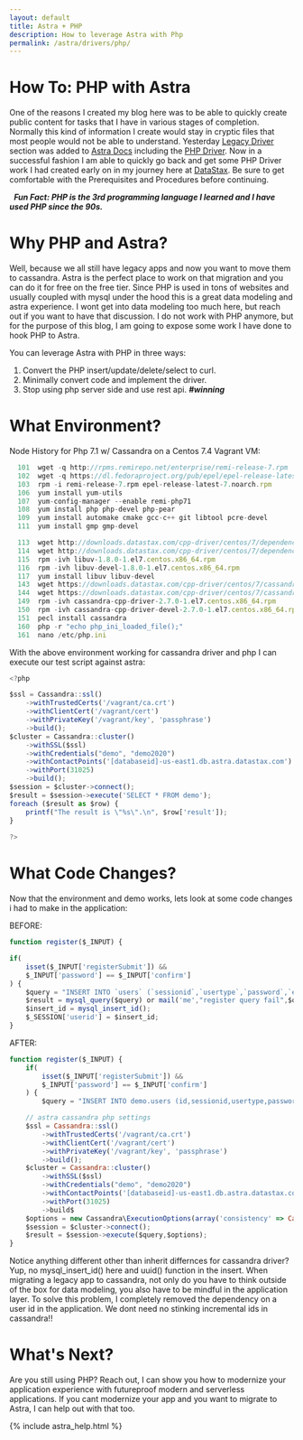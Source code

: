 ```yaml
---
layout: default
title: Astra + PHP
description: How to leverage Astra with Php
permalink: /astra/drivers/php/
---
```


# How To: PHP with Astra

One of the reasons I created my blog here was to be able to quickly create public content for tasks that I have in various stages of completion.  Normally this kind of information I create would stay in cryptic files that most people would not be able to understand.  Yesterday [Legacy Driver](https://docs.astra.datastax.com/docs/connecting-with-legacy-drivers) section was added to [Astra Docs](https://docs.astra.datastax.com/docs/) including the [PHP Driver](https://docs.astra.datastax.com/docs/php-legacy-drivers).  Now in a successful fashion I am able to quickly go back and get some PHP Driver work I had created early on in my journey here at [DataStax](https://datastax.com/).  Be sure to get comfortable with the Prerequisites and Procedures before continuing.

&nbsp; <b><i>Fun Fact: PHP is the 3rd programming language I learned and I have used PHP since the 90s.</i></b>  

# Why PHP and Astra?

Well, because we all still have legacy apps and now you want to move them to cassandra.  Astra is the perfect place to work on that migration and you can do it for free on the free tier. Since PHP is used in tons of websites and usually coupled with mysql under the hood this is a great data modeling and astra experience.  I wont get into data modeling too much here, but reach out if you want to have that discussion.  I do not work with PHP anymore, but for the purpose of this blog, I am going to expose some work I have done to hook PHP to Astra.

You can leverage Astra with PHP in three ways:

1.	Convert the PHP insert/update/delete/select to curl.
2.	Minimally convert code and implement the driver.
3.	Stop using php server side and use rest api. <b><i>#winning</i></b> 

# What Environment?

Node History for Php 7.1 w/ Cassandra on a Centos 7.4 Vagrant VM:

```js
  101  wget -q http://rpms.remirepo.net/enterprise/remi-release-7.rpm
  102  wget -q https://dl.fedoraproject.org/pub/epel/epel-release-latest-7.noarch.rpm
  103  rpm -i remi-release-7.rpm epel-release-latest-7.noarch.rpm
  106  yum install yum-utils
  107  yum-config-manager --enable remi-php71
  108  yum install php php-devel php-pear
  109  yum install automake cmake gcc-c++ git libtool pcre-devel 
  111  yum install gmp gmp-devel

  113  wget http://downloads.datastax.com/cpp-driver/centos/7/dependencies/libuv/v1.8.0/libuv-1.8.0-1.el7.centos.x86_64.rpm
  114  wget http://downloads.datastax.com/cpp-driver/centos/7/dependencies/libuv/v1.8.0/libuv-devel-1.8.0-1.el7.centos.x86_64.rpm
  115  rpm -ivh libuv-1.8.0-1.el7.centos.x86_64.rpm
  116  rpm -ivh libuv-devel-1.8.0-1.el7.centos.x86_64.rpm
  117  yum install libuv libuv-devel
  143  wget https://downloads.datastax.com/cpp-driver/centos/7/cassandra/v2.7.0/cassandra-cpp-driver-2.7.0-1.el7.centos.x86_64.rpm
  144  wget https://downloads.datastax.com/cpp-driver/centos/7/cassandra/v2.7.0/cassandra-cpp-driver-devel-2.7.0-1.el7.centos.x86_64.rpm
  149  rpm -ivh cassandra-cpp-driver-2.7.0-1.el7.centos.x86_64.rpm 
  150  rpm -ivh cassandra-cpp-driver-devel-2.7.0-1.el7.centos.x86_64.rpm 
  151  pecl install cassandra
  160  php -r "echo php_ini_loaded_file();"
  161  nano /etc/php.ini 
```

With the above environment working for cassandra driver and php I can execute our test script against astra:

```js
<?php 

$ssl = Cassandra::ssl()
	->withTrustedCerts('/vagrant/ca.crt')
	->withClientCert('/vagrant/cert')
	->withPrivateKey('/vagrant/key', 'passphrase')
	->build();
$cluster = Cassandra::cluster()
	->withSSL($ssl)
	->withCredentials("demo", "demo2020")
	->withContactPoints('[databaseid]-us-east1.db.astra.datastax.com')
	->withPort(31025)
	->build();
$session = $cluster->connect();
$result = $session->execute('SELECT * FROM demo');
foreach ($result as $row) {
    printf("The result is \"%s\".\n", $row['result']);
}
 
?>
```

# What Code Changes?

Now that the environment and demo works, lets look at some code changes i had to make in the application:

BEFORE:
```js
function register($_INPUT) {

if(
	isset($_INPUT['registerSubmit']) && 
	$_INPUT['password'] == $_INPUT['confirm']
) {
	$query = "INSERT INTO `users` (`sessionid`,`usertype`,`password`,`email`,`ip`) VALUES('".session_id()."', 'member', PASSWORD('".$_POST['password']."'), '".$_POST['email']."', '".$_SERVER['REMOTE_ADDR']."');";
	$result = mysql_query($query) or mail('me',"register query fail",$query);
	$insert_id = mysql_insert_id();
	$_SESSION['userid'] = $insert_id;	
}
```

AFTER:
```js
function register($_INPUT) {
	if(
	   	isset($_INPUT['registerSubmit']) &&
	    $_INPUT['password'] == $_INPUT['confirm']
	) {
	   	$query = "INSERT INTO demo.users (id,sessionid,usertype,password,email,ip) VALUES(uuid(), '".session_id()."', 'member', '".$_POST['password']."', '".$_POST['email']."', '".$_SERVER['REMOTE_ADDR']."');";

	// astra cassandra php settings
	$ssl = Cassandra::ssl()
		->withTrustedCerts('/vagrant/ca.crt')
		->withClientCert('/vagrant/cert')
		->withPrivateKey('/vagrant/key', 'passphrase')
	   	->build();
	$cluster = Cassandra::cluster()
		->withSSL($ssl)
		->withCredentials("demo", "demo2020")
		->withContactPoints('[databaseid]-us-east1.db.astra.datastax.com')
		->withPort(31025)
		->build$
	$options = new Cassandra\ExecutionOptions(array('consistency' => Cassandra::CONSISTENCY_ALL));
	$session = $cluster->connect();
	$result = $session->execute($query,$options);
}
```

Notice anything different other than inherit differnces for cassandra driver?  Yup, no mysql_insert_id() here and uuid() function in the insert.  When migrating a legacy app to cassandra, not only do you have to think outside of the box for data modeling, you also have to be mindful in the application layer.  To solve this problem, I completely removed the dependency on a user id in the application.  We dont need no stinking incremental ids in cassandra!!

# What's Next?

Are you still using PHP?  Reach out, I can show you how to modernize your application experience with futureproof modern and serverless applications.  If you cant modernize your app and you want to migrate to Astra,  I can help out with that too.  


{% include astra_help.html %}